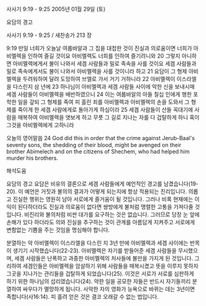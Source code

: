 사사기 9:19 - 9:25 
2005년 01월 29일 (토)

요담의 경고



사사기 9:19 - 9:25 / 새찬송가 213 장


9:19 만일 너희가 오늘날 여룹바알과 그 집을 대접한 것이 진실과 의로움이면 너희가 아비멜렉을 인하여 즐길 것이요 아비멜렉도 너희를 인하여 즐기려니와 20 그렇지 아니하면 아비멜렉에게서 불이 나와서 세겜 사람들과 밀로 족속을 사를 것이요 세겜 사람들과 밀로 족속에게서도 불이 나와서 아비멜렉을 사를 것이니라 하고 21 요담이 그 형제 아비멜렉을 두려워하여 달려 도망하여 브엘로 가서 거기 거하니라 22 아비멜렉이 이스라엘을 다스린지 삼 년에 23 하나님이 아비멜렉과 세겜 사람들 사이에 악한 신을 보내시매 세겜 사람들이 아비멜렉을 배반하였으니 24 이는 여룹바알의 아들 칠십 인에게 행한 포학한 일을 갚되 그 형제를 죽여 피 흘린 죄를 아비멜렉과 아비멜렉의 손을 도와서 그 형제를 죽이게 한 세겜 사람에게로 돌아가게 하심이라 25 세겜 사람들이 산들 꼭대기에 사람을 매복하여 아비멜렉을 엿보게 하고 무릇 그 길로 지나는 자를 다 겁탈하게 하니 혹이 그것을 아비멜렉에게 고하니라

오늘의 영어말씀
24 God did this in order that the crime against Jerub-Baal's seventy sons, the shedding of their blood, might be avenged on their brother Abimelech and on the citizens of Shechem, who had helped him murder his brothers.

해석도움





요담의 경고
요담은 비유의 결론으로 세겜 사람들에게 예언적인 경고를 남겼습니다(19-20). 이 예언은 거짓과 불의의 결과가 어떻게 되는지에 항상 적용되는 진리입니다. 의롭고 진실한 행위는 영원히 남아 서로에게 즐거움이 될 것입니다. 그러나 비록 현재에는 이익이 된다하더라도 진실과 의로움이 없다면 쌍방에게 불처럼 맹렬한 고통을 가져다줄 것입니다. 비진리와 불의처럼 비싼 대가를 요구하는 것은 없습니다. 그러므로 당장 눈 앞에 손해가 있다 하더라도 의와 진실을 추구하는 것이 관계를 아름답게 지켜주고 서로에게 변함없는 기쁨을 주는 것임을 명심해야 합니다.  

분열하는 악
아비멜렉이 이스라엘을 다스린 지 3년 만에 아비멜렉과 세겜 사이에는 반목이 생기기 시작했습니다(22-23). 아비멜렉은 자기를 받들어준 세겜 사람들을 무시했으며, 세겜 사람들은 난폭하고 과중한 아비멜렉의 처사들에 불만을 가지게 된 것입니다. 그리하여 세겜인들은 아비멜렉을 암살하기 위해 사람들을 매복시켰고 뜻을 이루지 못하자 그곳을 지나가는 관리들을 겁탈하게 되었습니다(25). 이것은 서로가 서로를 심판하게 하기 위한 하나님의 섭리였습니다(24). 악한 일을 공모한 자들은 반드시 자기들끼리 분열하여 싸우다가 멸망하게 됩니다. 사악한 자의 영화가 능욕으로 바뀌는 데는 3년이면 족합니다(사16:14). 피 흘려 얻은 것은 결코 오래갈 수 없는 법입니다.